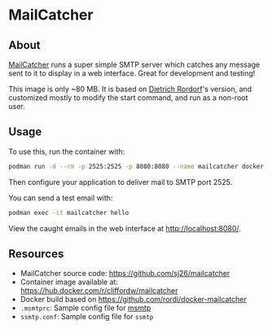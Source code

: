 # MailCatcher

## About

[MailCatcher](https://mailcatcher.me/) runs a super simple SMTP server
which catches any message sent to it to display in a web interface.
Great for development and testing!

This image is only ~80 MB. It is based on
[Dietrich Rordorf](https://hub.docker.com/r/rordi/docker-mailcatcher/)'s
version, and customized mostly to modify the start command, and run as a
non-root user.

## Usage

To use this, run the container with:

```sh
podman run -d --rm -p 2525:2525 -p 8080:8080 --name mailcatcher docker.io/cliffordw/mailcatcher:0.10.0-release.3
```

Then configure your application to deliver mail to SMTP port 2525.

You can send a test email with:

```sh
podman exec -it mailcatcher hello
```

View the caught emails in the web interface at <http://localhost:8080/>.

## Resources

- MailCatcher source code: <https://github.com/sj26/mailcatcher>
- Container image available at: <https://hub.docker.com/r/cliffordw/mailcatcher>
- Docker build based on <https://github.com/rordi/docker-mailcatcher>
- `.msmtprc`: Sample config file for [msmtp](https://marlam.de/msmtp/)
- `ssmtp.conf`: Sample config file for `ssmtp`
